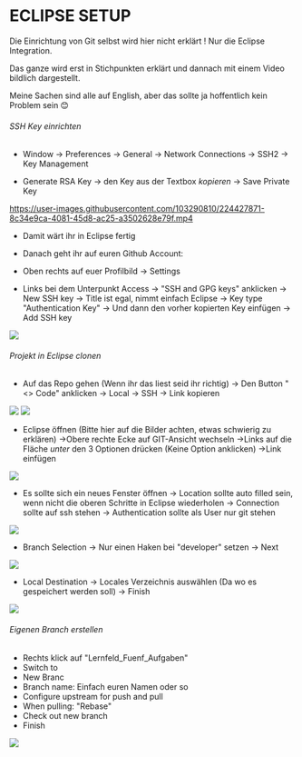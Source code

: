 # ECLIPSE SETUP

Die Einrichtung von Git selbst wird hier nicht erklärt ! Nur die Eclipse Integration.

Das ganze wird erst in Stichpunkten erklärt und dannach mit einem Video bildlich dargestellt.

Meine Sachen sind alle auf English, aber das sollte ja hoffentlich kein Problem sein 😊

###### SSH Key einrichten

- Window
    -> Preferences
    -> General
    -> Network Connections
    -> SSH2
    -> Key Management

- Generate RSA Key
    -> den Key aus der Textbox *kopieren* 
    -> Save Private Key 

https://user-images.githubusercontent.com/103290810/224427871-8c34e9ca-4081-45d8-ac25-a3502628e79f.mp4

- Damit wärt ihr in Eclipse fertig

- Danach geht ihr auf euren Github Account:

- Oben rechts auf euer Profilbild
    -> Settings

- Links bei dem Unterpunkt Access
    -> "SSH and GPG keys" anklicken
    -> New SSH key
    -> Title ist egal, nimmt einfach Eclipse
    -> Key type "Authentication Key"
    -> Und dann den vorher kopierten Key einfügen
    -> Add SSH key

![](https://github.com/HitoHitoNika/Lernfeld_Fuenf_Aufgaben/blob/master/misc/Eclipse%20Guide/Guide_3.gif)

###### Projekt in Eclipse clonen

- Auf das Repo gehen (Wenn ihr das liest seid ihr richtig)
    -> Den Button "<> Code" anklicken
    -> Local
    -> SSH
    -> Link kopieren

![](https://github.com/HitoHitoNika/Lernfeld_Fuenf_Aufgaben/blob/master/misc/Eclipse%20Guide/Guide_4.png)
![](https://github.com/HitoHitoNika/Lernfeld_Fuenf_Aufgaben/blob/master/misc/Eclipse%20Guide/Guide_5.png)

- Eclipse öffnen (Bitte hier auf die Bilder achten, etwas schwierig zu erklären)
    ->Obere rechte Ecke auf GIT-Ansicht wechseln
    ->Links auf die Fläche *unter* den 3 Optionen drücken (Keine Option anklicken)
    ->Link einfügen 

![](https://github.com/HitoHitoNika/Lernfeld_Fuenf_Aufgaben/blob/master/misc/Eclipse%20Guide/Guide_6.png)

- Es sollte sich ein neues Fenster öffnen
    -> Location sollte auto filled sein, wenn nicht die oberen Schritte in Eclipse wiederholen
    -> Connection sollte auf ssh stehen
    -> Authentication sollte als User nur git stehen

![](https://github.com/HitoHitoNika/Lernfeld_Fuenf_Aufgaben/blob/master/misc/Eclipse%20Guide/Guide_7.png)

- Branch Selection 
    -> Nur einen Haken bei "developer" setzen
    -> Next

![](https://github.com/HitoHitoNika/Lernfeld_Fuenf_Aufgaben/blob/master/misc/Eclipse%20Guide/Guide_8.png)

- Local Destination
    -> Locales Verzeichnis auswählen (Da wo es gespeichert werden soll)
    -> Finish

![](https://github.com/HitoHitoNika/Lernfeld_Fuenf_Aufgaben/blob/master/misc/Eclipse%20Guide/Guide_9.png)

###### Eigenen Branch erstellen

- Rechts klick auf "Lernfeld_Fuenf_Aufgaben"
- Switch to
- New Branc
- Branch name: Einfach euren Namen oder so
- Configure upstream for push and pull
- When pulling: "Rebase"
- Check out new branch
- Finish

![](https://github.com/HitoHitoNika/Lernfeld_Fuenf_Aufgaben/blob/master/misc/Eclipse%20Guide/Guide_10.png)






